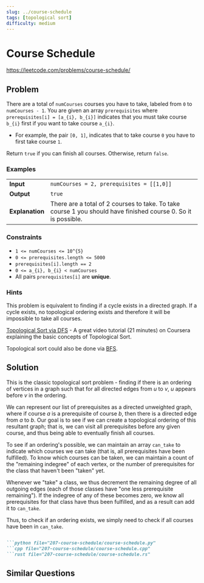 ```yaml
---
slug: ../course-schedule
tags: [topological sort]
difficulty: medium
---
```


# Course Schedule

<Difficulty m />

https://leetcode.com/problems/course-schedule/

## Problem

There are a total of `numCourses` courses you have to take, labeled from `0` to `numCourses - 1`. You are given an array `prerequisites` where `prerequisites[i] = [a_{i}, b_{i}]` indicates that you must take course `b_{i}` first if you want to take course `a_{i}`.

- For example, the pair `[0, 1]`, indicates that to take course `0` you have to first take course `1`.

Return `true` if you can finish all courses. Otherwise, return `false`.

### Examples

<Example>

| | |
:--|:--
**Input**       | `numCourses = 2, prerequisites = [[1,0]]`
**Output**      | `true`
**Explanation** | There are a total of 2 courses to take. To take course 1 you should have finished course 0. So it is possible.

</Example>

### Constraints

- `1 <= numCourses <= 10^{5}`
- `0 <= prerequisites.length <= 5000`
- `prerequisites[i].length == 2`
- `0 <= a_{i}, b_{i} < numCourses`
- All pairs `prerequisites[i]` are **unique**.

### Hints

<Hint>

This problem is equivalent to finding if a cycle exists in a directed graph. If a cycle exists, no topological ordering exists and therefore it will be impossible to take all courses.

</Hint>

<Hint>

[Topological Sort via DFS](https://class.coursera.org/algo-003/lecture/52) - A great video tutorial (21 minutes) on Coursera explaining the basic concepts of Topological Sort.

</Hint>

<Hint>

Topological sort could also be done via [BFS](http://en.wikipedia.org/wiki/Topological_sorting#Algorithms).

</Hint>

## Solution

This is the classic topological sort problem - finding if there is an ordering of vertices in a graph such that for all directed edges from $u$ to $v$, $u$ appears before $v$ in the ordering.

We can represent our list of prerequisites as a directed unweighted graph, where if course $a$ is a prerequisite of course $b$, then there is a directed edge from $a$ to $b$. Our goal is to see if we can create a topological ordering of this resultant graph; that is, we can visit all prerequisites before any given course, and thus being able to eventually finish all courses.

To see if an ordering's possible, we can maintain an array `can_take` to indicate which courses we can take (that is, all prerequisites have been fulfilled). To know which courses can be taken, we can maintain a count of the "remaining indegree" of each vertex, or the number of prerequisites for the class that haven't been "taken" yet.

Whenever we "take" a class, we thus decrement the remaining degree of all outgoing edges (each of those classes have "one less prerequisite remaining"). If the indegree of any of these becomes zero, we know all prerequisites for that class have thus been fulfilled, and as a result can add it to `can_take`.

Thus, to check if an ordering exists, we simply need to check if all courses have been in `can_take`.

```md codetabs

```python file="207-course-schedule/course-schedule.py"
```cpp file="207-course-schedule/course-schedule.cpp"
```rust file="207-course-schedule/course-schedule.rs"

```

## Similar Questions

<Similar title="Course Schedule II" m />

<Similar title="Graph Valid Tree" m />

<Similar title="Minimum Height Trees" m />

<Similar title="Course Schedule III" h />
